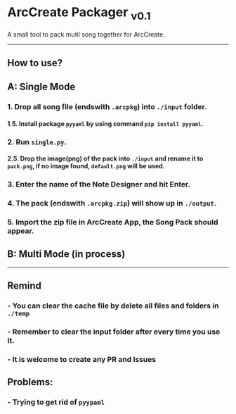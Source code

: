 # ArcCreate Packager <sub>v0.1</sub>
A small tool to pack mutil song together for ArcCreate.

---

## How to use?
## A: Single Mode
### 1. Drop all song file (endswith `.arcpkg`) into `./input` folder.
#### 1.5. Install package `pyyaml` by using command `pip install pyyaml`.
### 2. Run `single.py`.
#### 2.5. Drop the image(png) of the pack into `./input` and rename it to `pack.png`, if no image found, `default.png` will be used.
### 3. Enter the name of the Note Designer and hit Enter.
### 4. The pack (endswith `.arcpkg.zip`) will show up in `./output`.
### 5. Import the zip file in ArcCreate App, the Song Pack should appear.

## B: Multi Mode (in process)

---
## Remind
### - You can clear the cache file by delete all files and folders in `./temp`
### - Remember to clear the input folder after every time you use it.
### - It is welcome to create any PR and Issues

## Problems:
### - Trying to get rid of `pyypaml`
